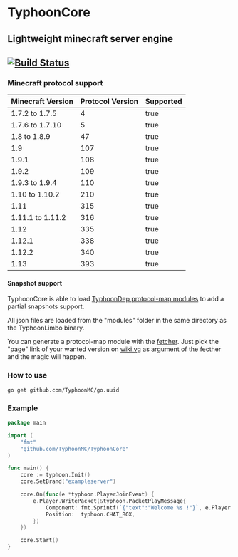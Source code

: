 # TyphoonCore
## Lightweight minecraft server engine

[![Build Status](https://travis-ci.org/TyphoonMC/TyphoonLimbo.svg?branch=master)](https://travis-ci.org/TyphoonMC/TyphoonCore)
----
### Minecraft protocol support

| Minecraft Version | Protocol Version | Supported |
|-------------------|------------------|-----------|
| 1.7.2 to 1.7.5    | 4                | true      |
| 1.7.6 to 1.7.10   | 5                | true      |
| 1.8 to 1.8.9      | 47               | true      |
| 1.9               | 107              | true      |
| 1.9.1             | 108              | true      |
| 1.9.2             | 109              | true      |
| 1.9.3 to 1.9.4    | 110              | true      |
| 1.10 to 1.10.2    | 210              | true      |
| 1.11              | 315              | true      |
| 1.11.1 to 1.11.2  | 316              | true      |
| 1.12              | 335              | true      |
| 1.12.1            | 338              | true      |
| 1.12.2            | 340              | true      |
| 1.13              | 393              | true      |

#### Snapshot support
TyphoonCore is able to load [TyphoonDep protocol-map modules](https://github.com/TyphoonMC/TyphoonDep/tree/master/protocol-map) to add a partial snapshots support.

All json files are loaded from the "modules" folder in the same directory as the TyphoonLimbo binary.

You can generate a protocol-map module with the [fetcher](https://github.com/TyphoonMC/TyphoonDep/tree/master/protocol-map/fetcher). Just pick the "page" link of your wanted version on [wiki.vg](http://wiki.vg/Protocol_version_numbers) as argument of the fecther and the magic will happen.

### How to use
```shell
go get github.com/TyphoonMC/go.uuid
```

### Example
```go
package main

import (
	"fmt"
	"github.com/TyphoonMC/TyphoonCore"
)

func main() {
	core := typhoon.Init()
	core.SetBrand("exampleserver")

	core.On(func(e *typhoon.PlayerJoinEvent) {
		e.Player.WritePacket(&typhoon.PacketPlayMessage{
			Component: fmt.Sprintf(`{"text":"Welcome %s !"}`, e.Player.GetName()),
			Position:  typhoon.CHAT_BOX,
		})
	})

	core.Start()
}
```
